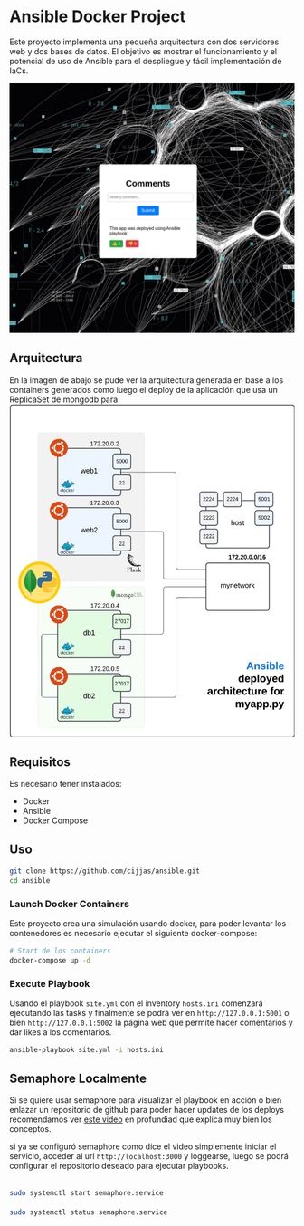 # Ansible Docker Project

Este proyecto implementa una pequeña arquitectura con dos servidores web y dos bases de datos. El objetivo es mostrar el funcionamiento y el potencial de uso de Ansible para el despliegue y fácil implementación de IaCs.

![ansible_app](./res/ansible_app.png)

## Arquitectura

En la imagen de abajo se pude ver la arquitectura generada en base a los containers generados como luego el deploy de la aplicación que usa un ReplicaSet de mongodb para 
![ansible_arch](./res/ansible_arch.png)

## Requisitos

Es necesario tener instalados:
- Docker
- Ansible
- Docker Compose

## Uso

```sh
git clone https://github.com/cijjas/ansible.git
cd ansible

```

### Launch Docker Containers

Este proyecto crea una simulación usando docker, para poder levantar los contenedores es necesario ejecutar el siguiente docker-compose:

```sh
# Start de los containers
docker-compose up -d

```

### Execute Playbook

Usando el playbook `site.yml` con el inventory `hosts.ini` comenzará ejecutando las tasks y finalmente se podrá ver en `http://127.0.0.1:5001` o bien `http://127.0.0.1:5002` la página web que permite hacer comentarios y dar likes a los comentarios.

```sh
ansible-playbook site.yml -i hosts.ini

```

## Semaphore Localmente

Si se quiere usar semaphore para visualizar el playbook en acción o bien enlazar un repositorio de github para poder hacer updates de los deploys recomendamos ver [este video](https://www.youtube.com/watch?v=CltoVfeRdoM) en profundiad que explica muy bien los conceptos.

si ya se configuró semaphore como dice el video simplemente iniciar el servicio, acceder al url `http://localhost:3000` y loggearse, luego se podrá configurar el repositorio deseado para ejecutar playbooks.

```sh

sudo systemctl start semaphore.service

sudo systemctl status semaphore.service

```